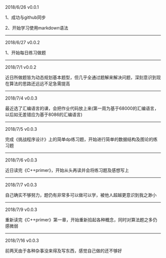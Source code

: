 2018/6/26 v0.0.1

1、成功与github同步

2、开始学习使用markdown语法

***
2018/6/27 v0.0.2

1、开始每日练习做题

***
2018/7/1 v0.0.2

近日所做题皆为动态规划基本题型，但几乎全通过题解来解决问题，深刻意识到现在算法的思路还远远不足急需提高

***
2018/7/4 v0.0.3

最近选了汇编语言的课，会把作业代码放上来(第一周为基于68000的汇编语言，以后如无差错应为基于8086的汇编语言)

***
2018/7/5 v0.0.3

完成《挑战程序设计》上的简单dp练习题，开始进行简单的数据结构及图论的练习题

***
2018/7/6 v0.0.3

近日读完《C++primer》，开始从头再读并会将练习题及感想写上

***
2018/7/7 v0.0.3

自己确实不够努力，题仍有非常多可以做可以学，被他人超越更意识到我之渺小

***
2018/7/9 v0.0.3

重新读完《C++primer》第一章，开始重新拾起各种概念，同时对算法题之多仍感微弱

***
2018/7/16 v0.0.3

前两天由于各种杂事没来得及写东西，感觉自己做的还不够好